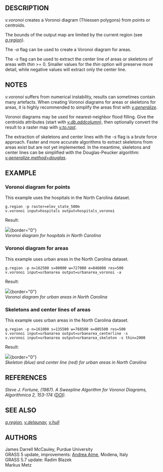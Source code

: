 ## DESCRIPTION

*v.voronoi* creates a Voronoi diagram (Thiessen polygons) from points or
centroids.

The bounds of the output map are limited by the current region (see
*[g.region](g.region.html)*).

The *-a* flag can be used to create a Voronoi diagram for areas.

The *-s* flag can be used to extract the center line of areas or
skeletons of areas with *thin* \>= 0. Smaller values for the *thin*
option will preserve more detail, while negative values will extract
only the center line.

## NOTES

*v.voronoi* suffers from numerical instability, results can sometimes
contain many artefacts. When creating Voronoi diagrams for areas or
skeletons for areas, it is highly recommended to simplify the areas
first with *[v.generalize](v.generalize.html)*.

Voronoi diagrams may be used for nearest-neighbor flood filling. Give
the centroids attributes (start with
*[v.db.addcolumn](v.db.addcolumn.html)*), then optionally convert the
result to a raster map with *[v.to.rast](v.to.rast.html)*.

The extraction of skeletons and center lines with the *-s* flag is a
brute force approach. Faster and more accurate algorithms to extract
skeletons from areas exist but are not yet implemented. In the meantime,
skeletons and center lines can be simplified with the Douglas-Peucker
algorithm: *[v.generalize method=douglas](v.generalize.html)*.

## EXAMPLE

### Voronoi diagram for points

This example uses the hospitals in the North Carolina dataset.

```
g.region -p raster=elev_state_500m
v.voronoi input=hospitals output=hospitals_voronoi
```

Result:

![](v_voronoi_points.png){border="0"}\
*Voronoi diagram for hospitals in North Carolina*

### Voronoi diagram for areas

This example uses urban areas in the North Carolina dataset.

```
g.region -p n=162500 s=80000 w=727000 e=846000 res=500
v.voronoi input=urbanarea output=urbanarea_voronoi -a
```

Result:

![](v_voronoi_areas.png){border="0"}\
*Voronoi diagram for urban areas in North Carolina*

### Skeletons and center lines of areas

This example uses urban areas in the North Carolina dataset.

```
g.region -p n=161000 s=135500 w=768500 e=805500 res=500
v.voronoi input=urbanarea output=urbanarea_centerline -s
v.voronoi input=urbanarea output=urbanarea_skeleton -s thin=2000
```

Result:

![](v_voronoi_skeleton.png){border="0"}\
*Skeleton (blue) and center line (red) for urban areas in North
Carolina*

## REFERENCES

*Steve J. Fortune, (1987). A Sweepline Algorithm for Voronoi Diagrams,
Algorithmica 2, 153-174 ([DOI](http://dx.doi.org/10.1007/BF01840357)).*

## SEE ALSO

*[g.region](g.region.html), [v.delaunay](v.delaunay.html),
[v.hull](v.hull.html)*

## AUTHORS

James Darrell McCauley, Purdue University\
GRASS 5 update, improvements: [Andrea Aime](mailto:aaime@libero.it),
Modena, Italy\
GRASS 5.7 update: Radim Blazek\
Markus Metz
